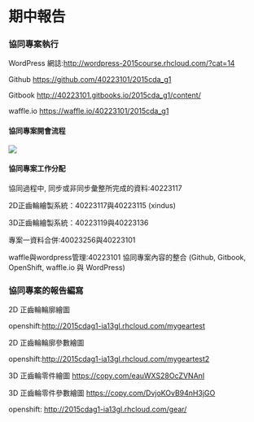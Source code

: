 # 期中報告

### 協同專案執行


WordPress 網誌:http://wordpress-2015course.rhcloud.com/?cat=14

Github https://github.com/40223101/2015cda_g1

Gitbook http://40223101.gitbooks.io/2015cda_g1/content/

waffle.io https://waffle.io/40223101/2015cda_g1

#### 協同專案開會流程
![](https://copy.com/QghAVtSxLzuR6wFq)


#### 協同專案工作分配

協同過程中, 同步或非同步彙整所完成的資料:40223117

2D正齒輪繪製系統：40223117與40223115 (xindus)

3D正齒輪繪製系統：40223119與40223136

專案一資料合併:40023256與40223101

waffle與wordpress管理:40223101
協同專案內容的整合 (Github, Gitbook, OpenShift, waffle.io 與 WordPress)


### 協同專案的報告編寫



2D 正齒輪輪廓繪圖

openshift:http://2015cdag1-ia13gl.rhcloud.com/mygeartest

2D 正齒輪輪廓參數繪圖

openshift:http://2015cdag1-ia13gl.rhcloud.com/mygeartest2

3D 正齒輪零件繪圖
https://copy.com/eauWXS28OcZVNAnI

3D 正齒輪零件參數繪圖
https://copy.com/DvjoKOvB94nH3jGO

openshift: http://2015cdag1-ia13gl.rhcloud.com/gear/

